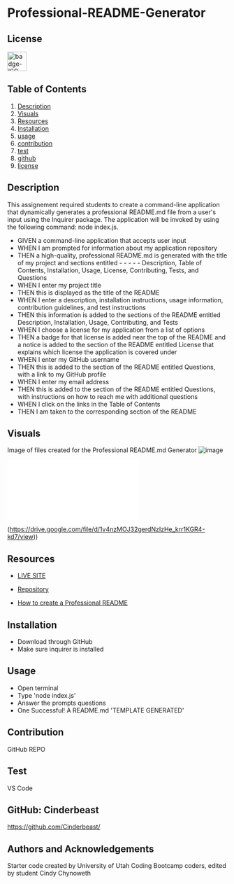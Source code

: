 
# Professional-README-Generator

## License
<img src="https://img.shields.io/badge/license-ISC-goldenrod" alt="badge-ISC" height="44" />

## Table of Contents
  1. [Description](#description)
  2. [Visuals](#visuals)
  3. [Resources](#resources)
  4. [Installation](#installation)
  5. [usage](#usage)
  6. [contribution](#contribution)
  7. [test](#test)
  8. [github](#github)
  9. [license](#license)
  
## Description
This assignement required students to create a command-line application that dynamically generates a professional README.md file from a user's input using the Inquirer package. The application will be invoked by using the following command: node index.js.

- GIVEN a command-line application that accepts user input
- WHEN I am prompted for information about my application repository
- THEN a high-quality, professional README.md is generated with the title of my project and sections entitled - - - - - Description, Table of Contents, Installation, Usage, License, Contributing, Tests, and Questions
- WHEN I enter my project title
- THEN this is displayed as the title of the README
- WHEN I enter a description, installation instructions, usage information, contribution guidelines, and test instructions
- THEN this information is added to the sections of the README entitled Description, Installation, Usage, Contributing, and Tests
- WHEN I choose a license for my application from a list of options
- THEN a badge for that license is added near the top of the README and a notice is added to the section of the README entitled License that explains which license the application is covered under
- WHEN I enter my GitHub username
- THEN this is added to the section of the README entitled Questions, with a link to my GitHub profile
- WHEN I enter my email address
- THEN this is added to the section of the README entitled Questions, with instructions on how to reach me with additional questions
- WHEN I click on the links in the Table of Contents
- THEN I am taken to the corresponding section of the README

## Visuals

Image of files created for the Professional README.md Generator
![image](https://user-images.githubusercontent.com/105569378/183319316-f66f5cb3-d3da-4692-bdaf-3c4845f0d428.png)

![Professional README Generator Video](chrome-extension://mmeijimgabbpbgpdklnllpncmdofkcpn/app.html#/files/a05218a7-794d-438e-y9df-45ae734ace08)(https://drive.google.com/file/d/1v4nzMOJ32gerdNzIzHe_krr1KGR4-kd7/view))

## Resources

- [LIVE SITE](https://cinderbeast.github.io/09-Node.js-Challenge-Professional-README-Generator/)

- [Repository](https://github.com/Cinderbeast/09-Node.js-Challenge-Professional-README-Generator)

- [How to create a Professional README](https://coding-boot-camp.github.io/full-stack/github/professional-readme-guide)

## Installation
- Download through GitHub
- Make sure inquirer is installed

## Usage
- Open terminal
- Type 'node index.js'
- Answer the prompts questions
- One Successful! A README.md 'TEMPLATE GENERATED'

## Contribution
GitHub REPO

## Test 
VS Code

## GitHub: Cinderbeast
https://github.com/Cinderbeast/

## Authors and Acknowledgements
Starter code created by University of Utah Coding Bootcamp coders, edited by student Cindy Chynoweth


  
    
